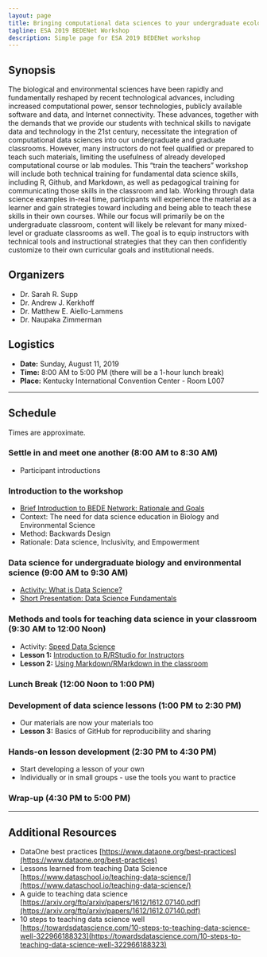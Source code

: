 ```yaml
---
layout: page
title: Bringing computational data sciences to your undergraduate ecology classroom
tagline: ESA 2019 BEDENet Workshop
description: Simple page for ESA 2019 BEDENet workshop
---
```


<link rel="shortcut icon" type="image/x-icon" href="favicon.ico">

## Synopsis

The biological and environmental sciences have been rapidly and fundamentally reshaped by recent technological advances, including increased computational power, sensor technologies, publicly available software and data, and Internet connectivity. These advances, together with the demands that we provide our students with technical skills to navigate data and technology in the 21st century, necessitate the integration of computational data sciences into our undergraduate and graduate classrooms. However, many instructors do not feel qualified or prepared to teach such materials, limiting the usefulness of already developed computational course or lab modules. This “train the teachers” workshop will include both technical training for fundamental data science skills, including R, Github, and Markdown, as well as pedagogical training for communicating those skills in the classroom and lab. Working through data science examples in-real time, participants will experience the material as a  learner and gain strategies toward including and being able to teach these skills in their own courses. While our focus will primarily be on the undergraduate classroom, content will likely be relevant for many mixed-level or graduate classrooms as well. The goal is to equip instructors with technical tools and instructional strategies that they can then confidently customize to their own curricular goals and institutional needs.

## Organizers

* Dr. Sarah R. Supp
* Dr. Andrew J. Kerkhoff
* Dr. Matthew E. Aiello-Lammens
* Dr. Naupaka Zimmerman

## Logistics

* **Date:** Sunday, August 11, 2019
* **Time:** 8:00 AM to 5:00 PM (there will be a 1-hour lunch break)
* **Place:** Kentucky International Convention Center - Room L007

***

## Schedule

Times are approximate.

### Settle in and meet one another (8:00 AM to 8:30 AM)

* Participant introductions

### Introduction to the workshop

* [Brief Introduction to BEDE Network: Rationale and Goals](docs/ESA_BEDE_Workshop_Intro.pptx)
* Context: The need for data science education in Biology and Environmental Science
* Method: Backwards Design
* Rationale: Data science, Inclusivity, and Empowerment

### Data science for undergraduate biology and environmental science (9:00 AM to 9:30 AM)

* [Activity: What is Data Science?](docs/ESA2019ThinkGroupShare.pptx)
* [Short Presentation: Data Science Fundamentals](docs/ESA2019DataScienceFundamentals.pptx)

### Methods and tools for teaching data science in your classroom (9:30 AM to 12:00 Noon)

* Activity: [Speed Data Science](docs/ESA2019-Speed-Data-Science-Activity.html)
* **Lesson 1:** [Introduction to R/RStudio for Instructors](docs/ESA2019-Intro-to-RStudio.html)
* **Lesson 2:** [Using Markdown/RMarkdown in the classroom](docs/ESA2019-Using-RMarkdown.html)

### Lunch Break (12:00 Noon to 1:00 PM)

### Development of data science lessons (1:00 PM to 2:30 PM)

* Our materials are now your materials too
* **Lesson 3:** Basics of GitHub for reproducibility and sharing

### Hands-on lesson development (2:30 PM to 4:30 PM)

* Start developing a lesson of your own
* Individually or in small groups - use the tools you want to practice

### Wrap-up (4:30 PM to 5:00 PM)

***

## Additional Resources

* DataOne best practices [https://www.dataone.org/best-practices](https://www.dataone.org/best-practices)
* Lessons learned from teaching Data Science [https://www.dataschool.io/teaching-data-science/](https://www.dataschool.io/teaching-data-science/)
* A guide to teaching data science [https://arxiv.org/ftp/arxiv/papers/1612/1612.07140.pdf](https://arxiv.org/ftp/arxiv/papers/1612/1612.07140.pdf)
* 10 steps to teaching data science well [https://towardsdatascience.com/10-steps-to-teaching-data-science-well-322966188323](https://towardsdatascience.com/10-steps-to-teaching-data-science-well-322966188323)


